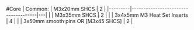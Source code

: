
#Core
| Common: | M3x20mm SHCS                        | 2 |
|---------|-------------------------------------|---|
|         | M3x35mm SHCS                        | 2 |
|         | 3x4x5mm M3 Heat Set Inserts         | 4 |
|         | 3x50mm smooth pins OR  [M3x45 SHCS] | 2 |
